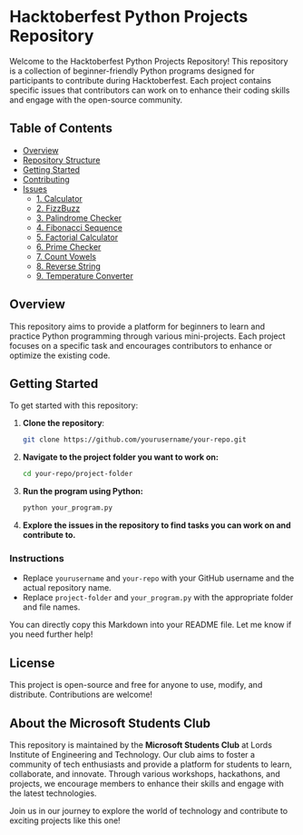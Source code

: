 # Hacktoberfest Python Projects Repository

Welcome to the Hacktoberfest Python Projects Repository! This repository is a collection of beginner-friendly Python programs designed for participants to contribute during Hacktoberfest. Each project contains specific issues that contributors can work on to enhance their coding skills and engage with the open-source community.

## Table of Contents

- [Overview](#overview)
- [Repository Structure](#repository-structure)
- [Getting Started](#getting-started)
- [Contributing](#contributing)
- [Issues](#issues)
  - [1. Calculator](#1-calculator-add-more-operations)
  - [2. FizzBuzz](#2-fizzbuzz-allow-custom-input-range)
  - [3. Palindrome Checker](#3-palindrome-checker-improve-efficiency)
  - [4. Fibonacci Sequence](#4-fibonacci-sequence-output-as-a-list-or-in-a-formatted-string)
  - [5. Factorial Calculator](#5-factorial-calculator-add-input-validation)
  - [6. Prime Checker](#6-prime-checker-include-a-list-of-prime-numbers-in-a-range)
  - [7. Count Vowels](#7-count-vowels-extend-to-count-consonants-too)
  - [8. Reverse String](#8-reverse-string-add-a-feature-to-reverse-words-in-a-sentence)
  - [9. Temperature Converter](#9-temperature-converter-include-conversions-to-kelvin)

## Overview

This repository aims to provide a platform for beginners to learn and practice Python programming through various mini-projects. Each project focuses on a specific task and encourages contributors to enhance or optimize the existing code.

## Getting Started

To get started with this repository:

1. **Clone the repository**:
   ```bash
   git clone https://github.com/yourusername/your-repo.git

2. **Navigate to the project folder you want to work on:**

    ```bash
    cd your-repo/project-folder

3. **Run the program using Python:**
    ```bash
    python your_program.py

4. **Explore the issues in the repository to find tasks you can work on and contribute to.**


### Instructions
- Replace `yourusername` and `your-repo` with your GitHub username and the actual repository name.
- Replace `project-folder` and `your_program.py` with the appropriate folder and file names.

You can directly copy this Markdown into your README file. Let me know if you need further help!

## License

This project is open-source and free for anyone to use, modify, and distribute. Contributions are welcome!

## About the Microsoft Students Club

This repository is maintained by the **Microsoft Students Club** at Lords Institute of Engineering and Technology. Our club aims to foster a community of tech enthusiasts and provide a platform for students to learn, collaborate, and innovate. Through various workshops, hackathons, and projects, we encourage members to enhance their skills and engage with the latest technologies.

Join us in our journey to explore the world of technology and contribute to exciting projects like this one!




